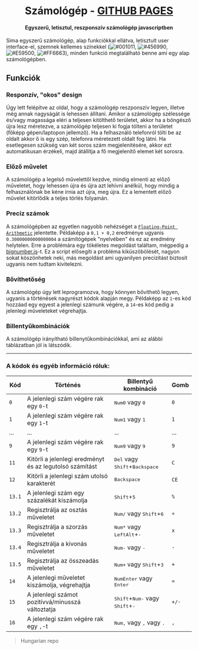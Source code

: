 <h1 align="center" id="title">Számológép - <a href="https://11firefox11.github.io/JsCalculator/templates/index.html" target="_blank">GITHUB PAGES</a></h1>
<h4 align="center">Egyszerű, letisztul, reszponszív számológép javascriptben</h4>
  
Sima egyszerű számológép, alap funkciókkal ellátva, letisztult user interface-el, szemnek kellemes színekkel (![#001011](https://via.placeholder.com/15/001011/000000?text=+), ![#456990](https://via.placeholder.com/15/456990/000000?text=+), ![#E59500](https://via.placeholder.com/15/E59500/000000?text=+), ![#FF6663](https://via.placeholder.com/15/FF6663/000000?text=+)), minden funkció megtalálható benne ami egy alap számológépben.  

## Funkciók
### Responzív, "okos" design
Úgy lett felépítve az oldal, hogy a számológép reszponszív legyen, illetve még annak nagyságát is lehessen állítani. Amikor a számológép szélessége és/vagy magassága eléri a teljesen kitölthető területet, akkor ha a böngésző újra lesz méretezve, a számológép teljesen ki fogja tölteni a területet (főképp gépen/laptopon jellemző). Ha a felhasználó telefonról tölti be az oldalt akkor ő is egy szép, telefonra méretezett oldalt fog látni. Ha esetlegesen szükség van két soros szám megjelenítésére, akkor ezt automatikusan érzékeli, majd átállítja a fő megjelenítő elemet két sorosra.  
### Előző művelet
A számológép a legelső művelettől kezdve, mindig elmenti az előző műveletet, hogy lehessen újra és újra azt lehívni anélkül, hogy mindig a felhasználónak be kéne írnia azt újra, meg újra. Ez a lementett előző művelet kitörlődik a teljes törlés folyamán.
### Precíz számok  
A számológépben az egyetlen nagyobb nehézséget a [`Floating-Point Arithmetic`](https://floating-point-gui.de/) jelentette. Példaképp a `0,1 + 0,2` eredménye ugyanis `0.30000000000000004` a számítógépek "nyelvében" és ez az eredmény helytelen. Erre a problémára egy tökéletes megoldást találtam, mégpedig a [bignumber.js](http://jsfromhell.com/classes/bignumber)-t. Ez a script elősegíti a probléma kiküszöbölését, nagyon sokat köszönhetek neki, más megoldást ami ugyanilyen precizitást biztosít ugyanis nem tudtam kivitelezni. 
### Bővíthetőség   
A számológép úgy lett leprogramozva, hogy könnyen bővíthető legyen, ugyanis a történések nagyrészt kódok alapján megy. Példaképp az `1`-es kód hozzáad egy egyest a jelenlegi számunk végére, a `14`-es kód pedig a jelenlegi műveleteket végrehajtja.  
### Billentyűkombinációk
A számológép irányítható billenytűkombinációkkal, ami az alábbi táblázatban jól is látszódik.

---
  
### A kódok és egyéb információ róluk:
  
| Kód | Történés | Billentyű kombináció | Gomb | 
| --- | --- | --- | --- |
| `0` | A jelenlegi szám végére rak egy `0`-t | <kbd>Num0</kbd> vagy <kbd>0</kbd> | `0` |
| `1` | A jelenlegi szám végére rak egy `1`-t| <kbd>Num1</kbd> vagy <kbd>1</kbd> | `1` |
| ... | ... | ... | ... |
| `9` | A jelenlegi szám végére rak egy `9`-t | <kbd>Num9</kbd> vagy <kbd>9</kbd> | `9` |
| `11` | Kitörli a jelenlegi eredményt és az legutolsó számítást | <kbd>Del</kbd> vagy <kbd>Shift</kbd>+<kbd>Backspace</kbd> | `C` |
| `12` | Kitörli a jelenlegi szám utolsó karakterét | <kbd>Backspace</kbd> | `CE` |
| `13.1` | A jelenlegi szám egy százalékát kiszámolja | <kbd>Shift</kbd>+<kbd>5</kbd> | `%` |
| `13.2` | Regisztrálja az osztás műveletet | <kbd>Num/</kbd> vagy <kbd>Shift</kbd>+<kbd>6</kbd> | `÷` |
| `13.3` | Regisztrálja a szorzás műveletet | <kbd>Num*</kbd> vagy <kbd>LeftAlt</kbd>+<kbd>-</kbd> | `x` |
| `13.4` | Regisztrálja a kivonás műveletet | <kbd>Num-</kbd> vagy <kbd>-</kbd> | `-` |
| `13.5` | Regisztrálja az összeadás műveletet | <kbd>Num+</kbd> vagy <kbd>Shift</kbd>+<kbd>3</kbd> | `+` |
| `14` | A jelenlegi műveletet kiszámolja, végrehajtja | <kbd>NumEnter</kbd> vagy <kbd>Enter</kbd> | `=` |
| `15` | A jelenlegi számot pozitívvá/minusszá változtatja | <kbd>Shift</kbd>+<kbd>Num-</kbd> vagy <kbd>Shift</kbd>+<kbd>-</kbd> | `+/-` |
| `16` | A jelenlegi szám végére rak egy `,`-t | <kbd>Num,</kbd> vagy <kbd>,</kbd> vagy <kbd>.</kbd> | `,` |
  
> Hungarian repo